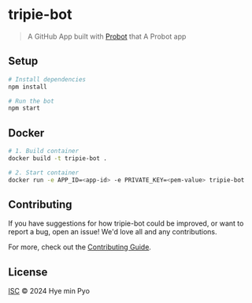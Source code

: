 # tripie-bot

> A GitHub App built with [Probot](https://github.com/probot/probot) that A Probot app

## Setup

```sh
# Install dependencies
npm install

# Run the bot
npm start
```

## Docker

```sh
# 1. Build container
docker build -t tripie-bot .

# 2. Start container
docker run -e APP_ID=<app-id> -e PRIVATE_KEY=<pem-value> tripie-bot
```

## Contributing

If you have suggestions for how tripie-bot could be improved, or want to report a bug, open an issue! We'd love all and any contributions.

For more, check out the [Contributing Guide](CONTRIBUTING.md).

## License

[ISC](LICENSE) © 2024 Hye min Pyo
